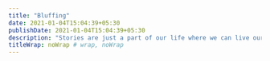 ```yaml
---
title: "Bluffing"
date: 2021-01-04T15:04:39+05:30
publishDate: 2021-01-04T15:04:39+05:30
description: "Stories are just a part of our life where we can live our life with happiness. "
titleWrap: noWrap # wrap, noWrap
---
```

